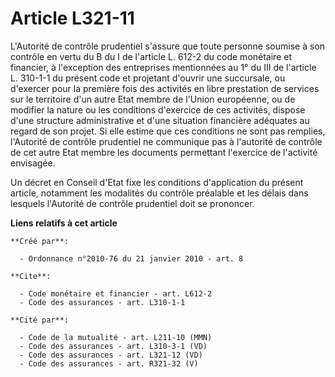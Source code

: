 # Article L321-11

L'Autorité de contrôle prudentiel s'assure que toute personne soumise à son contrôle en vertu du B du I de l'article L. 612-2
du code monétaire et financier, à l'exception des entreprises mentionnées au 1° du III de l'article L. 310-1-1 du présent
code et projetant d'ouvrir une succursale, ou d'exercer pour la première fois des activités en libre prestation de services
sur le territoire d'un autre Etat membre de l'Union européenne, ou de modifier la nature ou les conditions d'exercice de ces
activités, dispose d'une structure administrative et d'une situation financière adéquates au regard de son projet. Si elle
estime que ces conditions ne sont pas remplies, l'Autorité de contrôle prudentiel ne communique pas à l'autorité de contrôle
de cet autre Etat membre les documents permettant l'exercice de l'activité envisagée. 

Un décret en Conseil d'Etat fixe les conditions d'application du présent article, notamment les modalités du contrôle
préalable et les délais dans lesquels l'Autorité de contrôle prudentiel doit se prononcer.

**Liens relatifs à cet article**

	**Créé par**:

	  - Ordonnance n°2010-76 du 21 janvier 2010 - art. 8

	**Cite**:

	  - Code monétaire et financier - art. L612-2
	  - Code des assurances - art. L310-1-1

	**Cité par**:

	  - Code de la mutualité - art. L211-10 (MMN)
	  - Code des assurances - art. L310-3-1 (VD)
	  - Code des assurances - art. L321-12 (VD)
	  - Code des assurances - art. R321-32 (V)
